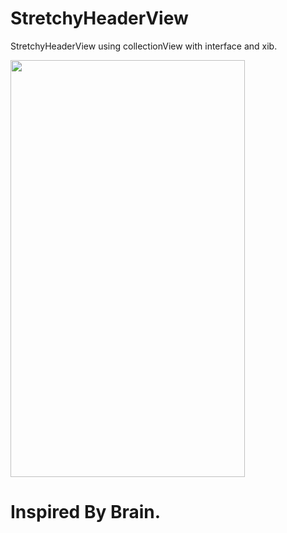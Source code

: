 # StretchyHeaderView
StretchyHeaderView using collectionView with interface and xib.

<img src="https://user-images.githubusercontent.com/15169802/61874872-109f0680-af07-11e9-82b2-9f5b6f50f969.gif" alt="" width="375" height="667">


# Inspired By Brain.
